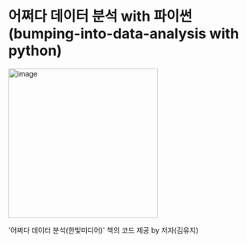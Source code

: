 # 어쩌다 데이터 분석 with 파이썬 (bumping-into-data-analysis with python)


<img width="300" alt="image" src="https://user-images.githubusercontent.com/113331013/190942227-b55b2641-d9b1-4744-a9ef-9fa943fb0e1d.png">

'어쩌다 데이터 분석(한빛미디어)' 책의 코드 제공 by 저자(김유지)
